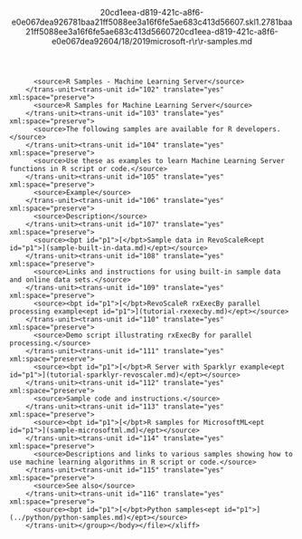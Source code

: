 <?xml version="1.0"?><xliff version="1.2" xmlns="urn:oasis:names:tc:xliff:document:1.2" xmlns:xsi="http://www.w3.org/2001/XMLSchema-instance" xsi:schemaLocation="urn:oasis:names:tc:xliff:document:1.2 xliff-core-1.2-transitional.xsd"><file datatype="xml" original="r-samples.md" source-language="en-US" target-language="en-US"><header><tool tool-id="mdxliff" tool-name="mdxliff" tool-version="1.0-d1654b2" tool-company="Microsoft" /><xliffext:skl_file_name xmlns:xliffext="urn:microsoft:content:schema:xliffextensions">20cd1eea-d819-421c-a8f6-e0e067dea926781baa21ff5088ee3a16f6fe5ae683c413d56607.skl</xliffext:skl_file_name><xliffext:version xmlns:xliffext="urn:microsoft:content:schema:xliffextensions">1.2</xliffext:version><xliffext:ms.openlocfilehash xmlns:xliffext="urn:microsoft:content:schema:xliffextensions">781baa21ff5088ee3a16f6fe5ae683c413d56607</xliffext:ms.openlocfilehash><xliffext:ms.sourcegitcommit xmlns:xliffext="urn:microsoft:content:schema:xliffextensions">20cd1eea-d819-421c-a8f6-e0e067dea926</xliffext:ms.sourcegitcommit><xliffext:ms.lasthandoff xmlns:xliffext="urn:microsoft:content:schema:xliffextensions">04/18/2019</xliffext:ms.lasthandoff><xliffext:ms.openlocfilepath xmlns:xliffext="urn:microsoft:content:schema:xliffextensions">microsoft-r\r\r-samples.md</xliffext:ms.openlocfilepath></header><body><group id="content" extype="content"><trans-unit id="101" translate="yes" xml:space="preserve" restype="x-metadata">
          <source>R Samples - Machine Learning Server</source>
        </trans-unit><trans-unit id="102" translate="yes" xml:space="preserve">
          <source>R Samples for Machine Learning Server</source>
        </trans-unit><trans-unit id="103" translate="yes" xml:space="preserve">
          <source>The following samples are available for R developers.</source>
        </trans-unit><trans-unit id="104" translate="yes" xml:space="preserve">
          <source>Use these as examples to learn Machine Learning Server functions in R script or code.</source>
        </trans-unit><trans-unit id="105" translate="yes" xml:space="preserve">
          <source>Example</source>
        </trans-unit><trans-unit id="106" translate="yes" xml:space="preserve">
          <source>Description</source>
        </trans-unit><trans-unit id="107" translate="yes" xml:space="preserve">
          <source><bpt id="p1">[</bpt>Sample data in RevoScaleR<ept id="p1">](sample-built-in-data.md)</ept></source>
        </trans-unit><trans-unit id="108" translate="yes" xml:space="preserve">
          <source>Links and instructions for using built-in sample data and online data sets.</source>
        </trans-unit><trans-unit id="109" translate="yes" xml:space="preserve">
          <source><bpt id="p1">[</bpt>RevoScaleR rxExecBy parallel processing example<ept id="p1">](tutorial-rxexecby.md)</ept></source>
        </trans-unit><trans-unit id="110" translate="yes" xml:space="preserve">
          <source>Demo script illustrating rxExecBy for parallel processing.</source>
        </trans-unit><trans-unit id="111" translate="yes" xml:space="preserve">
          <source><bpt id="p1">[</bpt>R Server with Sparklyr example<ept id="p1">](tutorial-sparklyr-revoscaler.md)</ept></source>
        </trans-unit><trans-unit id="112" translate="yes" xml:space="preserve">
          <source>Sample code and instructions.</source>
        </trans-unit><trans-unit id="113" translate="yes" xml:space="preserve">
          <source><bpt id="p1">[</bpt>R samples for MicrosoftML<ept id="p1">](sample-microsoftml.md)</ept></source>
        </trans-unit><trans-unit id="114" translate="yes" xml:space="preserve">
          <source>Descriptions and links to various samples showing how to use machine learning algorithms in R script or code.</source>
        </trans-unit><trans-unit id="115" translate="yes" xml:space="preserve">
          <source>See also</source>
        </trans-unit><trans-unit id="116" translate="yes" xml:space="preserve">
          <source><bpt id="p1">[</bpt>Python samples<ept id="p1">](../python/python-samples.md)</ept></source>
        </trans-unit></group></body></file></xliff>